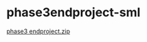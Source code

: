 # phase3endproject-sml

[phase3 endproject.zip](https://github.com/alwarvaidehi/phase3endproject-sml/files/13321184/phase3.endproject.zip)
